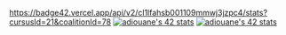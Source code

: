 https://badge42.vercel.app/api/v2/cl1lfahsb001109mmwj3jzpc4/stats?cursusId=21&coalitionId=78
[![adiouane's 42 stats](https://badge42.vercel.app/api/v2/cl1lfahsb001109mmwj3jzpc4/stats?cursusId=21&coalitionId=78)](https://github.com/JaeSeoKim/badge42)
<a href="https://github.com/JaeSeoKim/badge42"><img src="https://badge42.vercel.app/api/v2/cl1lfahsb001109mmwj3jzpc4/stats?cursusId=21&coalitionId=78" alt="adiouane's 42 stats" /></a>
